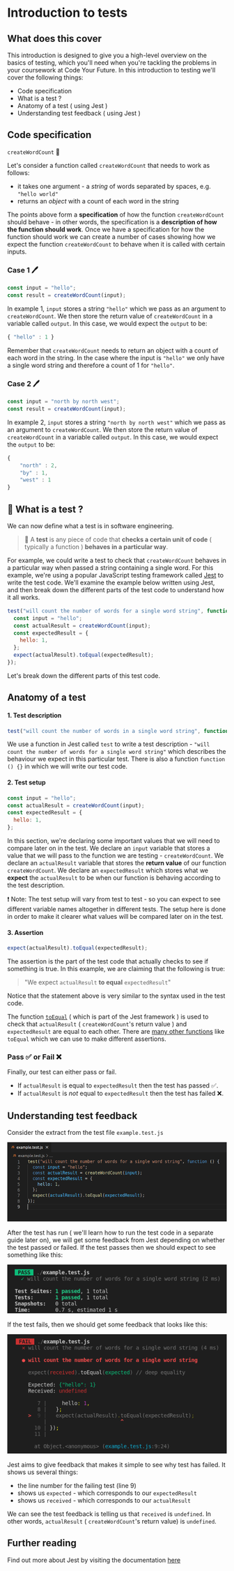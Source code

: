 # Introduction to tests

## What does this cover

This introduction is designed to give you a high-level overview on the basics of testing, which you'll need when you're tackling the problems in your coursework at Code Your Future.
In this introduction to testing we'll cover the following things:

- Code specification
- What is a test ?
- Anatomy of a test ( using Jest )
- Understanding test feedback ( using Jest )

## Code specification

`createWordCount` 🧮

Let's consider a function called `createWordCount` that needs to work as follows:

- it takes one argument - a _string_ of words separated by spaces, e.g. `"hello world"`
- returns an _object_ with a count of each word in the string

The points above form a **specification** of how the function `createWordCount` should behave - in other words, the specification is a **description of how the function should work**. Once we have a specification for how the function should work we can create a number of cases showing how we expect the function `createWordCount` to behave when it is called with certain inputs.

### Case 1 🖊️

```js
const input = "hello";
const result = createWordCount(input);
```

In example 1, `input` stores a string `"hello"` which we pass as an argument to `createWordCount`.
We then store the return value of `createWordCount` in a variable called `output`.
In this case, we would expect the `output` to be:

```js
{ "hello" : 1 }
```

Remember that `createWordCount` needs to return an object with a count of each word in the string. In the case where the input is `"hello"` we only have a single word string and therefore a count of 1 for `"hello"`.

### Case 2 🖊️

```js
const input = "north by north west";
const result = createWordCount(input);
```

In example 2, `input` stores a string `"north by north west"` which we pass as an argument to `createWordCount`.
We then store the return value of `createWordCount` in a variable called `output`.
In this case, we would expect the `output` to be:

```js
{
    "north" : 2,
    "by" : 1,
    "west" : 1
}
```

## 🧪 What is a test ?

We can now define what a test is in software engineering.

> 🔑 A **test** is any piece of code that **checks a certain unit of code** ( typically a function ) **behaves in a particular way**.

For example, we could write a test to check that `createWordCount` behaves in a particular way when passed a string containing a single word. For this example, we're using a popular JavaScript testing framework called [Jest](https://jestjs.io/docs/getting-started) to write the test code. We'll examine the example below written using Jest, and then break down the different parts of the test code to understand how it all works.

```js
test("will count the number of words for a single word string", function () {
  const input = "hello";
  const actualResult = createWordCount(input);
  const expectedResult = {
    hello: 1,
  };
  expect(actualResult).toEqual(expectedResult);
});
```

Let's break down the different parts of this test code.

## Anatomy of a test

#### 1. Test description

```js
test("will count the number of words in a single word string", function () {});
```

We use a function in Jest called `test` to write a test description - `"will count the number of words for a single word string"` which describes the behaviour we expect in this particular test. There is also a function `function () {}` in which we will write our test code.

#### 2. Test setup

```js
const input = "hello";
const actualResult = createWordCount(input);
const expectedResult = {
  hello: 1,
};
```

In this section, we're declaring some important values that we will need to compare later on in the test.
We declare an `input` variable that stores a value that we will pass to the function we are testing - `createWordCount`.
We declare an `actualResult` variable that stores the **return value** of our function `createWordCount`.
We declare an `expectedResult` which stores what we **expect** the `actualResult` to be when our function is behaving according to the test description.

❗ Note: The test setup will vary from test to test - so you can expect to see different variable names altogether in different tests. The setup here is done in order to make it clearer what values will be compared later on in the test.

#### 3. Assertion

```js
expect(actualResult).toEqual(expectedResult);
```

The assertion is the part of the test code that actually checks to see if something is true. In this example, we are claiming that the following is true:

> "We expect `actualResult` **to equal** `expectedResult`"

Notice that the statement above is very similar to the syntax used in the test code.

The function [`toEqual`](https://jestjs.io/docs/expect#toequalvalue) ( which is part of the Jest framework ) is used to check that `actualResult` ( `createWordCount`'s return value ) and `expectedResult` are equal to each other. There are [many other functions](https://jestjs.io/docs/using-matchers) like `toEqual` which we can use to make different assertions.

### Pass ✅ or Fail ❌

Finally, our test can either pass or fail.

- If `actualResult` is equal to `expectedResult` then the test has passed ✅.
- If `actualResult` is _not_ equal to `expectedResult` then the test has failed ❌.

## Understanding test feedback

Consider the extract from the test file `example.test.js`

![Test case for createWordCount](./assets/test-case.png)

After the test has run ( we'll learn how to run the test code in a separate guide later on), we will get some feedback from Jest depending on whether the test passed or failed.
If the test passes then we should expect to see something like this:

![Passing test case for createWordCount](./assets/test-pass-case.png)

If the test fails, then we should get some feedback that looks like this:

![Failing test case for createWordCount](./assets/test-fails-case.png)

Jest aims to give feedback that makes it simple to see why test has failed. It shows us several things:

- the line number for the failing test (line 9)
- shows us `expected` - which corresponds to our `expectedResult`
- shows us `received` - which corresponds to our `actualResult`

We can see the test feedback is telling us that `received` is `undefined`. In other words, `actualResult` ( `createWordCount`'s return value) is `undefined`.

## Further reading

Find out more about Jest by visiting the documentation [here](https://jestjs.io/docs/getting-started)
